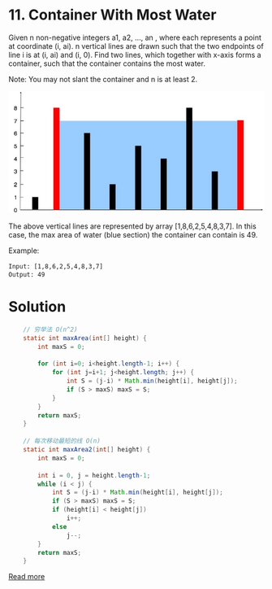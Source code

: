 # 11. Container With Most Water

Given n non-negative integers a1, a2, ..., an , where each represents a point at coordinate (i, ai). n vertical lines are drawn such that the two endpoints of line i is at (i, ai) and (i, 0). Find two lines, which together with x-axis forms a container, such that the container contains the most water.

Note: You may not slant the container and n is at least 2.

![](./_image/2018-12-19-21-18-03.jpg)

The above vertical lines are represented by array [1,8,6,2,5,4,8,3,7]. In this case, the max area of water (blue section) the container can contain is 49.

Example:

```
Input: [1,8,6,2,5,4,8,3,7]
Output: 49
```

# Solution

```java
    // 穷举法 O(n^2)
    static int maxArea(int[] height) {
        int maxS = 0;

        for (int i=0; i<height.length-1; i++) {
            for (int j=i+1; j<height.length; j++) {
                int S = (j-i) * Math.min(height[i], height[j]);
                if (S > maxS) maxS = S;
            }
        }
        return maxS;
    }

    // 每次移动最短的线 O(n)
    static int maxArea2(int[] height) {
        int maxS = 0;

        int i = 0, j = height.length-1;
        while (i < j) {
            int S = (j-i) * Math.min(height[i], height[j]);
            if (S > maxS) maxS = S;
            if (height[i] < height[j])
                i++;
            else
                j--;
        }
        return maxS;
    }
```

[Read more](https://leetcode.com/problems/container-with-most-water/solution/)